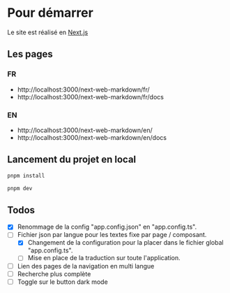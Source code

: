 # Pour démarrer

Le site est réalisé en [Next.js](https://nextjs.org/)

## Les pages

### FR

- http://localhost:3000/next-web-markdown/fr/
- http://localhost:3000/next-web-markdown/fr/docs

### EN

- http://localhost:3000/next-web-markdown/en/
- http://localhost:3000/next-web-markdown/en/docs

## Lancement du projet en local

```bash
pnpm install
```

```bash
pnpm dev
```

## Todos

- [X] Renommage de la config "app.config.json" en "app.config.ts".
- [ ] Fichier json par langue pour les textes fixe par page / composant.
  - [X] Changement de la configuration pour la placer dans le fichier global "app.config.ts".
  - [ ] Mise en place de la traduction sur toute l'application.
- [ ] Lien des pages de la navigation en multi langue
- [ ] Recherche plus complète
- [ ] Toggle sur le button dark mode